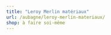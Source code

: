 ```yaml
---
title: "Leroy Merlin matériaux"
url: /aubagne/leroy-merlin-materiaux/
shop: à faire soi-même
---
```

